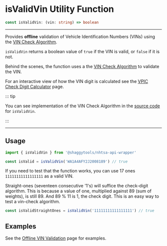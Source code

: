# isValidVin Utility Function

```typescript
const isValidVin: (vin: string) => boolean
```

---

Provides **offline** validation of Vehicle Identification Numbers (VINs) using the
[VIN Check Algorithm](<https://en.wikibooks.org/wiki/Vehicle_Identification_Numbers_(VIN_codes)/Check_digit>).

`isValidVin` returns a boolean value of `true` if the VIN is valid, or `false` if it is not.

Behind the scenes, the function uses a the
[VIN Check Algorithm](<https://en.wikibooks.org/wiki/Vehicle_Identification_Numbers_(VIN_codes)/Check_digit>)
to validate the VIN.

For an interactive view of how the VIN digit is calculated see the
[VPIC Check Digit Calculator](https://vpic.nhtsa.dot.gov/decoder/CheckDigit/Index/5yj3e1eaxhf000316)
page.

::: tip

You can see implementation of the VIN Check Algorithm in the
[source code](https://github.com/ShaggyTech/nhtsa-api-wrapper/blob/73d35828eec1392d2736a979ce874216456fc837/packages/lib/src/utils/isValidVin.ts)
for `isValidVin`.

:::

---

## Usage

```typescript
import { isValidVin } from '@shaggytools/nhtsa-api-wrapper'

const isValid = isValidVin('WA1A4AFY2J2008189') // true
```

If you need to test that the function works, you can use 17 ones `11111111111111111` as a valid
VIN.

Straight-ones (seventeen consecutive '1's) will suffice the check-digit algorithm. This is because a
value of one, multiplied against 89 (sum of weights), is still 89. And 89 % 11 is 1, the check
digit. This is an easy way to test a vin-check algorithm.

```typescript
const isValidStraightOnes = isValidVin('11111111111111111') // true
```

## Examples

See the [Offline VIN Validation](/guide/offline-vin-validation#examples) page for examples.
